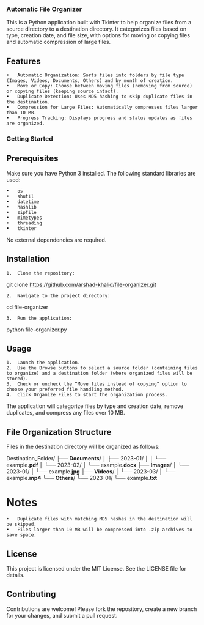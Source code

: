 ### Automatic File Organizer

This is a Python application built with Tkinter to help organize files from a source directory to a destination directory. It categorizes files based on type, creation date, and file size, with options for moving or copying files and automatic compression of large files.

## Features

	•	Automatic Organization: Sorts files into folders by file type (Images, Videos, Documents, Others) and by month of creation.
	•	Move or Copy: Choose between moving files (removing from source) or copying files (keeping source intact).
	•	Duplicate Detection: Uses MD5 hashing to skip duplicate files in the destination.
	•	Compression for Large Files: Automatically compresses files larger than 10 MB.
	•	Progress Tracking: Displays progress and status updates as files are organized.

### Getting Started

## Prerequisites

Make sure you have Python 3 installed. The following standard libraries are used:

	•	os
	•	shutil
	•	datetime
	•	hashlib
	•	zipfile
	•	mimetypes
	•	threading
	•	tkinter

No external dependencies are required.

## Installation

	1.	Clone the repository:

git clone https://github.com/arshad-khalid/file-organizer.git


	2.	Navigate to the project directory:

cd file-organizer


	3.	Run the application:

python file-organizer.py



## Usage

	1.	Launch the application.
	2.	Use the Browse buttons to select a source folder (containing files to organize) and a destination folder (where organized files will be stored).
	3.	Check or uncheck the “Move files instead of copying” option to choose your preferred file handling method.
	4.	Click Organize Files to start the organization process.

The application will categorize files by type and creation date, remove duplicates, and compress any files over 10 MB.

## File Organization Structure

Files in the destination directory will be organized as follows:

Destination_Folder/
├── **Documents**/
│   ├── 2023-01/
│   │   └── example.**pdf**
│   └── 2023-02/
│       └── example.**docx**
├── **Images**/
│   └── 2023-01/
│       └── example.**jpg**
├── **Videos**/
│   └── 2023-03/
│       └── example.**mp4**
└── **Others**/
    └── 2023-01/
        └── example.**txt**

# Notes

	•	Duplicate files with matching MD5 hashes in the destination will be skipped.
	•	Files larger than 10 MB will be compressed into .zip archives to save space.

## License

This project is licensed under the MIT License. See the LICENSE file for details.

## Contributing

Contributions are welcome! Please fork the repository, create a new branch for your changes, and submit a pull request.

